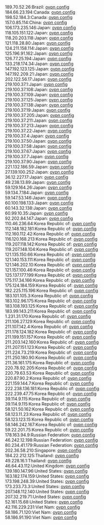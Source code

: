 189.70.52.26:Brazil: [ovpn config](vpn/189_70_52_26.ovpn)  
184.66.23.194:Canada: [ovpn config](vpn/184_66_23_194.ovpn)  
198.52.184.3:Canada: [ovpn config](vpn/198_52_184_3.ovpn)  
157.0.85.114:China: [ovpn config](vpn/157_0_85_114.ovpn)  
106.173.235.146:Japan: [ovpn config](vpn/106_173_235_146.ovpn)  
118.105.151.122:Japan: [ovpn config](vpn/118_105_151_122.ovpn)  
118.20.203.118:Japan: [ovpn config](vpn/118_20_203_118.ovpn)  
121.118.28.80:Japan: [ovpn config](vpn/121_118_28_80.ovpn)  
124.211.158.114:Japan: [ovpn config](vpn/124_211_158_114.ovpn)  
125.196.91.162:Japan: [ovpn config](vpn/125_196_91_162.ovpn)  
126.77.25.194:Japan: [ovpn config](vpn/126_77_25_194.ovpn)  
133.218.174.34:Japan: [ovpn config](vpn/133_218_174_34.ovpn)  
147.192.123.125:Japan: [ovpn config](vpn/147_192_123_125.ovpn)  
147.192.209.21:Japan: [ovpn config](vpn/147_192_209_21.ovpn)  
202.122.56.17:Japan: [ovpn config](vpn/202_122_56_17.ovpn)  
219.100.37.1:Japan: [ovpn config](vpn/219_100_37_1.ovpn)  
219.100.37.108:Japan: [ovpn config](vpn/219_100_37_108.ovpn)  
219.100.37.109:Japan: [ovpn config](vpn/219_100_37_109.ovpn)  
219.100.37.125:Japan: [ovpn config](vpn/219_100_37_125.ovpn)  
219.100.37.138:Japan: [ovpn config](vpn/219_100_37_138.ovpn)  
219.100.37.19:Japan: [ovpn config](vpn/219_100_37_19.ovpn)  
219.100.37.205:Japan: [ovpn config](vpn/219_100_37_205.ovpn)  
219.100.37.211:Japan: [ovpn config](vpn/219_100_37_211.ovpn)  
219.100.37.213:Japan: [ovpn config](vpn/219_100_37_213.ovpn)  
219.100.37.22:Japan: [ovpn config](vpn/219_100_37_22.ovpn)  
219.100.37.4:Japan: [ovpn config](vpn/219_100_37_4.ovpn)  
219.100.37.50:Japan: [ovpn config](vpn/219_100_37_50.ovpn)  
219.100.37.58:Japan: [ovpn config](vpn/219_100_37_58.ovpn)  
219.100.37.67:Japan: [ovpn config](vpn/219_100_37_67.ovpn)  
219.100.37.7:Japan: [ovpn config](vpn/219_100_37_7.ovpn)  
219.100.37.90:Japan: [ovpn config](vpn/219_100_37_90.ovpn)  
221.132.186.59:Japan: [ovpn config](vpn/221_132_186_59.ovpn)  
27.139.100.252:Japan: [ovpn config](vpn/27_139_100_252.ovpn)  
36.12.227.17:Japan: [ovpn config](vpn/36_12_227_17.ovpn)  
49.238.13.89:Japan: [ovpn config](vpn/49_238_13_89.ovpn)  
59.129.164.26:Japan: [ovpn config](vpn/59_129_164_26.ovpn)  
59.134.7.184:Japan: [ovpn config](vpn/59_134_7_184.ovpn)  
59.147.53.146:Japan: [ovpn config](vpn/59_147_53_146.ovpn)  
60.100.198.133:Japan: [ovpn config](vpn/60_100_198_133.ovpn)  
60.143.32.138:Japan: [ovpn config](vpn/60_143_32_138.ovpn)  
60.99.10.35:Japan: [ovpn config](vpn/60_99_10_35.ovpn)  
92.202.84.147:Japan: [ovpn config](vpn/92_202_84_147.ovpn)  
110.46.236.64:Korea Republic of: [ovpn config](vpn/110_46_236_64.ovpn)  
112.148.182.181:Korea Republic of: [ovpn config](vpn/112_148_182_181.ovpn)  
112.160.112.42:Korea Republic of: [ovpn config](vpn/112_160_112_42.ovpn)  
116.120.168.213:Korea Republic of: [ovpn config](vpn/116_120_168_213.ovpn)  
119.207.118.142:Korea Republic of: [ovpn config](vpn/119_207_118_142.ovpn)  
119.207.148.104:Korea Republic of: [ovpn config](vpn/119_207_148_104.ovpn)  
121.135.150.66:Korea Republic of: [ovpn config](vpn/121_135_150_66.ovpn)  
121.140.153.111:Korea Republic of: [ovpn config](vpn/121_140_153_111.ovpn)  
121.146.202.10:Korea Republic of: [ovpn config](vpn/121_146_202_10.ovpn)  
121.157.100.46:Korea Republic of: [ovpn config](vpn/121_157_100_46.ovpn)  
125.137.177.199:Korea Republic of: [ovpn config](vpn/125_137_177_199.ovpn)  
175.117.34.166:Korea Republic of: [ovpn config](vpn/175_117_34_166.ovpn)  
175.124.184.159:Korea Republic of: [ovpn config](vpn/175_124_184_159.ovpn)  
182.225.115.196:Korea Republic of: [ovpn config](vpn/182_225_115_196.ovpn)  
183.101.105.3:Korea Republic of: [ovpn config](vpn/183_101_105_3.ovpn)  
183.102.96.175:Korea Republic of: [ovpn config](vpn/183_102_96_175.ovpn)  
183.108.193.125:Korea Republic of: [ovpn config](vpn/183_108_193_125.ovpn)  
183.99.143.211:Korea Republic of: [ovpn config](vpn/183_99_143_211.ovpn)  
1.231.31.170:Korea Republic of: [ovpn config](vpn/1_231_31_170.ovpn)  
211.106.27.129:Korea Republic of: [ovpn config](vpn/211_106_27_129.ovpn)  
211.107.142.4:Korea Republic of: [ovpn config](vpn/211_107_142_4.ovpn)  
211.178.124.182:Korea Republic of: [ovpn config](vpn/211_178_124_182.ovpn)  
211.199.151.157:Korea Republic of: [ovpn config](vpn/211_199_151_157.ovpn)  
211.203.142.160:Korea Republic of: [ovpn config](vpn/211_203_142_160.ovpn)  
211.207.151.123:Korea Republic of: [ovpn config](vpn/211_207_151_123.ovpn)  
211.224.73.219:Korea Republic of: [ovpn config](vpn/211_224_73_219.ovpn)  
211.250.180.90:Korea Republic of: [ovpn config](vpn/211_250_180_90.ovpn)  
211.36.161.175:Korea Republic of: [ovpn config](vpn/211_36_161_175.ovpn)  
220.78.92.205:Korea Republic of: [ovpn config](vpn/220_78_92_205.ovpn)  
220.79.63.53:Korea Republic of: [ovpn config](vpn/220_79_63_53.ovpn)  
220.87.90.2:Korea Republic of: [ovpn config](vpn/220_87_90_2.ovpn)  
221.159.144.7:Korea Republic of: [ovpn config](vpn/221_159_144_7.ovpn)  
222.238.136.181:Korea Republic of: [ovpn config](vpn/222_238_136_181.ovpn)  
222.239.47.75:Korea Republic of: [ovpn config](vpn/222_239_47_75.ovpn)  
39.114.9.115:Korea Republic of: [ovpn config](vpn/39_114_9_115.ovpn)  
39.114.9.115:Korea Republic of: [ovpn config](vpn/39_114_9_115.ovpn)  
58.121.50.162:Korea Republic of: [ovpn config](vpn/58_121_50_162.ovpn)  
58.123.11.23:Korea Republic of: [ovpn config](vpn/58_123_11_23.ovpn)  
58.123.123.15:Korea Republic of: [ovpn config](vpn/58_123_123_15.ovpn)  
58.146.242.167:Korea Republic of: [ovpn config](vpn/58_146_242_167.ovpn)  
59.22.201.75:Korea Republic of: [ovpn config](vpn/59_22_201_75.ovpn)  
178.163.94.9:Russian Federation: [ovpn config](vpn/178_163_94_9.ovpn)  
46.242.12.198:Russian Federation: [ovpn config](vpn/46_242_12_198.ovpn)  
80.234.41.179:Russian Federation: [ovpn config](vpn/80_234_41_179.ovpn)  
202.36.58.210:Singapore: [ovpn config](vpn/202_36_58_210.ovpn)  
184.22.212.125:Thailand: [ovpn config](vpn/184_22_212_125.ovpn)  
49.228.16.1:Thailand: [ovpn config](vpn/49_228_16_1.ovpn)  
46.64.43.112:United Kingdom: [ovpn config](vpn/46_64_43_112.ovpn)  
139.180.147.96:United States: [ovpn config](vpn/139_180_147_96.ovpn)  
163.182.174.159:United States: [ovpn config](vpn/163_182_174_159.ovpn)  
173.198.248.39:United States: [ovpn config](vpn/173_198_248_39.ovpn)  
173.233.73.3:United States: [ovpn config](vpn/173_233_73_3.ovpn)  
207.148.112.140:United States: [ovpn config](vpn/207_148_112_140.ovpn)  
207.32.219.71:United States: [ovpn config](vpn/207_32_219_71.ovpn)  
52.161.15.68:United States: [ovpn config](vpn/52_161_15_68.ovpn)  
42.116.229.231:Viet Nam: [ovpn config](vpn/42_116_229_231.ovpn)  
58.186.71.120:Viet Nam: [ovpn config](vpn/58_186_71_120.ovpn)  
58.186.91.190:Viet Nam: [ovpn config](vpn/58_186_91_190.ovpn)  
